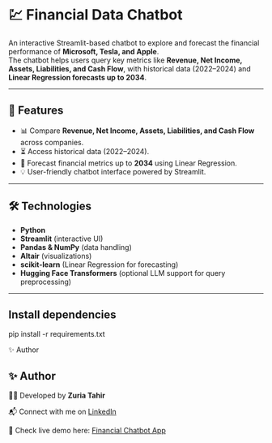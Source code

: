 # 💹 Financial Data Chatbot  

An interactive Streamlit-based chatbot to explore and forecast the financial performance of **Microsoft, Tesla, and Apple**.  
The chatbot helps users query key metrics like **Revenue, Net Income, Assets, Liabilities, and Cash Flow**, with historical data (2022–2024) and **Linear Regression forecasts up to 2034**.  

---

## 🚀 Features  
- 📊 Compare **Revenue, Net Income, Assets, Liabilities, and Cash Flow** across companies.  
- ⏳ Access historical data (2022–2024).  
- 🔮 Forecast financial metrics up to **2034** using Linear Regression.  
- 💡 User-friendly chatbot interface powered by Streamlit.  

---

## 🛠️ Technologies  
- **Python**  
- **Streamlit** (interactive UI)  
- **Pandas & NumPy** (data handling)  
- **Altair** (visualizations)  
- **scikit-learn** (Linear Regression for forecasting)  
- **Hugging Face Transformers** (optional LLM support for query preprocessing)  

---

## Install dependencies

pip install -r requirements.txt

✨ Author

## ✨ Author  
👩‍💻 Developed by **Zuria Tahir**  

📬 Connect with me on [LinkedIn](https://www.linkedin.com/in/zuria-tahir-9b5078319)  

🚀 Check live demo here: [Financial Chatbot App](https://llmchatbot-pj4sljuiesjvrufpzgac3p.streamlit.app/)  
